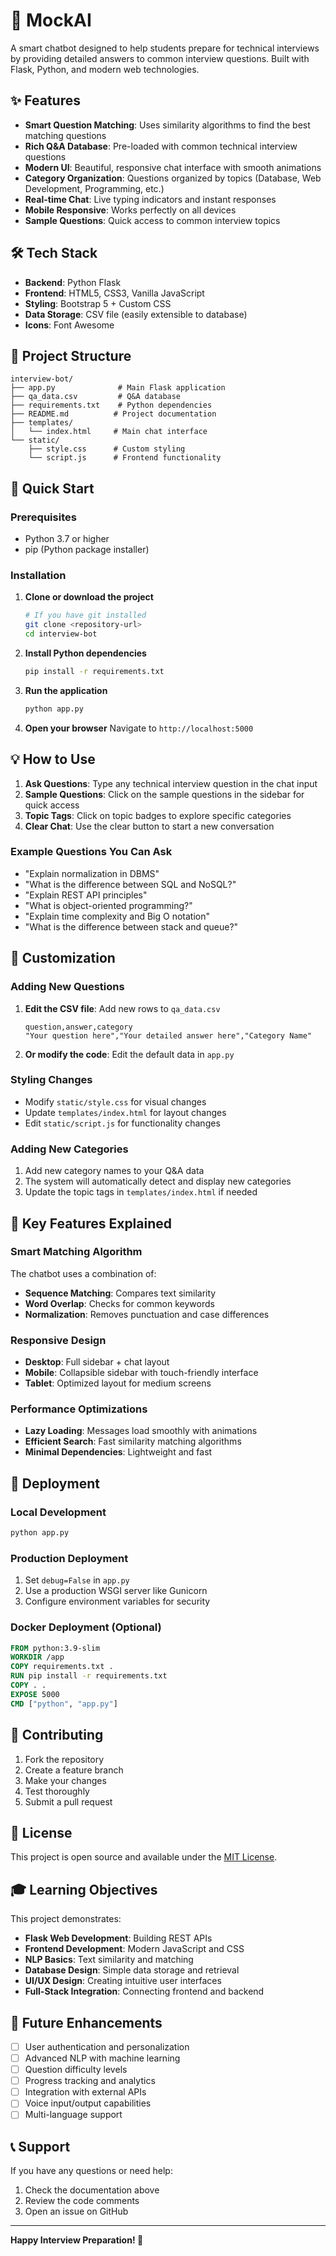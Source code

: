 # 🚀 MockAI

A smart chatbot designed to help students prepare for technical interviews by providing detailed answers to common interview questions. Built with Flask, Python, and modern web technologies.

## ✨ Features

- **Smart Question Matching**: Uses similarity algorithms to find the best matching questions
- **Rich Q&A Database**: Pre-loaded with common technical interview questions
- **Modern UI**: Beautiful, responsive chat interface with smooth animations
- **Category Organization**: Questions organized by topics (Database, Web Development, Programming, etc.)
- **Real-time Chat**: Live typing indicators and instant responses
- **Mobile Responsive**: Works perfectly on all devices
- **Sample Questions**: Quick access to common interview topics

## 🛠 Tech Stack

- **Backend**: Python Flask
- **Frontend**: HTML5, CSS3, Vanilla JavaScript
- **Styling**: Bootstrap 5 + Custom CSS
- **Data Storage**: CSV file (easily extensible to database)
- **Icons**: Font Awesome

## 📁 Project Structure

```
interview-bot/
├── app.py              # Main Flask application
├── qa_data.csv         # Q&A database
├── requirements.txt    # Python dependencies
├── README.md          # Project documentation
├── templates/
│   └── index.html     # Main chat interface
└── static/
    ├── style.css      # Custom styling
    └── script.js      # Frontend functionality
```

## 🚀 Quick Start

### Prerequisites

- Python 3.7 or higher
- pip (Python package installer)

### Installation

1. **Clone or download the project**
   ```bash
   # If you have git installed
   git clone <repository-url>
   cd interview-bot
   ```

2. **Install Python dependencies**
   ```bash
   pip install -r requirements.txt
   ```

3. **Run the application**
   ```bash
   python app.py
   ```

4. **Open your browser**
   Navigate to `http://localhost:5000`

## 💡 How to Use

1. **Ask Questions**: Type any technical interview question in the chat input
2. **Sample Questions**: Click on the sample questions in the sidebar for quick access
3. **Topic Tags**: Click on topic badges to explore specific categories
4. **Clear Chat**: Use the clear button to start a new conversation

### Example Questions You Can Ask

- "Explain normalization in DBMS"
- "What is the difference between SQL and NoSQL?"
- "Explain REST API principles"
- "What is object-oriented programming?"
- "Explain time complexity and Big O notation"
- "What is the difference between stack and queue?"

## 🔧 Customization

### Adding New Questions

1. **Edit the CSV file**: Add new rows to `qa_data.csv`
   ```csv
   question,answer,category
   "Your question here","Your detailed answer here","Category Name"
   ```

2. **Or modify the code**: Edit the default data in `app.py`

### Styling Changes

- Modify `static/style.css` for visual changes
- Update `templates/index.html` for layout changes
- Edit `static/script.js` for functionality changes

### Adding New Categories

1. Add new category names to your Q&A data
2. The system will automatically detect and display new categories
3. Update the topic tags in `templates/index.html` if needed

## 🎯 Key Features Explained

### Smart Matching Algorithm

The chatbot uses a combination of:
- **Sequence Matching**: Compares text similarity
- **Word Overlap**: Checks for common keywords
- **Normalization**: Removes punctuation and case differences

### Responsive Design

- **Desktop**: Full sidebar + chat layout
- **Mobile**: Collapsible sidebar with touch-friendly interface
- **Tablet**: Optimized layout for medium screens

### Performance Optimizations

- **Lazy Loading**: Messages load smoothly with animations
- **Efficient Search**: Fast similarity matching algorithms
- **Minimal Dependencies**: Lightweight and fast

## 🚀 Deployment

### Local Development
```bash
python app.py
```

### Production Deployment
1. Set `debug=False` in `app.py`
2. Use a production WSGI server like Gunicorn
3. Configure environment variables for security

### Docker Deployment (Optional)
```dockerfile
FROM python:3.9-slim
WORKDIR /app
COPY requirements.txt .
RUN pip install -r requirements.txt
COPY . .
EXPOSE 5000
CMD ["python", "app.py"]
```

## 🤝 Contributing

1. Fork the repository
2. Create a feature branch
3. Make your changes
4. Test thoroughly
5. Submit a pull request

## 📝 License

This project is open source and available under the [MIT License](LICENSE).

## 🎓 Learning Objectives

This project demonstrates:
- **Flask Web Development**: Building REST APIs
- **Frontend Development**: Modern JavaScript and CSS
- **NLP Basics**: Text similarity and matching
- **Database Design**: Simple data storage and retrieval
- **UI/UX Design**: Creating intuitive user interfaces
- **Full-Stack Integration**: Connecting frontend and backend

## 🔮 Future Enhancements

- [ ] User authentication and personalization
- [ ] Advanced NLP with machine learning
- [ ] Question difficulty levels
- [ ] Progress tracking and analytics
- [ ] Integration with external APIs
- [ ] Voice input/output capabilities
- [ ] Multi-language support

## 📞 Support

If you have any questions or need help:
1. Check the documentation above
2. Review the code comments
3. Open an issue on GitHub

---

**Happy Interview Preparation! 🎯** 